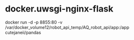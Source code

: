 # docker.uwsgi-nginx-flask

 docker run -d -p 8855:80 -v /var/docker_volume12/robot_api_temp/AQ_robot_api/app:/app cutejaneii/pandas

